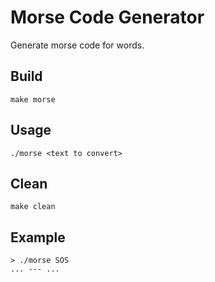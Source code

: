 # Morse Code Generator

Generate morse code for words.

## Build
```
make morse
```

## Usage
```
./morse <text to convert>
```

## Clean
```
make clean
```

## Example
```
> ./morse SOS
... --- ... 
```
